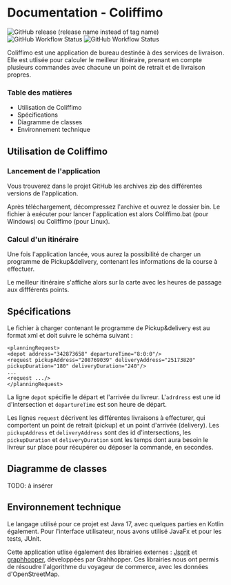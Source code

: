 # Documentation - Coliffimo
![GitHub release (release name instead of tag name)](https://img.shields.io/github/v/release/PeredurOmega/Coliffimo?include_prereleases)
![GitHub Workflow Status](https://img.shields.io/github/workflow/status/PeredurOmega/Coliffimo/coliffimo-deployment?label=build-deployment)
![GitHub Workflow Status](https://img.shields.io/github/workflow/status/PeredurOmega/Coliffimo/coliffimo-tests?label=build-tests)

Coliffimo est une application de bureau destinée à des services de livraison. 
Elle est utlisée pour calculer le meilleur itinéraire, prenant en compte plusieurs commandes avec chacune un point de retrait et de livraison propres. 


### Table des matières
- Utilisation de Coliffimo
- Spécifications
- Diagramme de classes
- Environnement technique

## Utilisation de Coliffimo
### Lancement de l'application

Vous trouverez dans le projet GitHub les archives zip des différentes versions de l'application. 

Après téléchargement, décompressez l'archive et ouvrez le dossier bin.
Le fichier à exécuter pour lancer l'application est alors Coliffimo.bat (pour Windows) ou Coliffimo (pour Linux).

### Calcul d'un itinéraire

Une fois l'application lancée, vous aurez la possibilité de charger un programme de Pickup&delivery, contenant les informations de la course à effectuer.

Le meilleur itinéraire s'affiche alors sur la carte avec les heures de passage aux diffférents points.

## Spécifications
Le fichier à charger contenant le programme de Pickup&delivery est au format xml et doit suivre le schéma suivant :
```
<planningRequest>
<depot address="342873658" departureTime="8:0:0"/>
<request pickupAddress="208769039" deliveryAddress="25173820" pickupDuration="180" deliveryDuration="240"/>
...
<request .../>
</planningRequest>
```
La ligne `depot` spécifie le départ et l'arrivée du livreur. L'`adrdress` est une id d'intersection et `departureTime` est son heure de départ.

Les lignes `request` décrivent les différentes livraisons à effecturer, qui comportent un point de retrait (pickup) et un point d'arrivée (delivery).
Les `pickupAddress` et `deliveryAddress` sont des id d'intersections, les `pickupDuration` et `deliveryDuration` sont les temps dont aura besoin le livreur sur place pour récupérer ou déposer la commande, en secondes.


## Diagramme de classes
TODO: à insérer

## Environnement technique
Le langage utilisé pour ce projet est Java 17, avec quelques parties en Kotlin également. 
Pour l'interface utilisateur, nous avons utilisé JavaFx et pour les tests, JUnit.

Cette application utlise également des librairies externes : [Jsprit](https://github.com/graphhopper/jsprit) et [graphhopper](https://github.com/graphhopper/graphhopper/), développées par Grahhopper. 
Ces librairies nous ont permis de résoudre l'algorithme du voyageur de commerce, avec les données d'OpenStreetMap.

